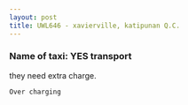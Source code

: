 ```yaml
---
layout: post
title: UWL646 - xavierville, katipunan Q.C.
---
```


### Name of taxi: YES transport 

they need extra charge.

```Over charging```
